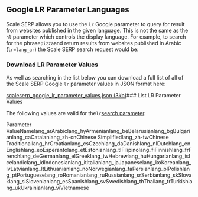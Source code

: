 Google LR Parameter Languages
-----------------------------

Scale SERP allows you to use the `lr` Google parameter to query for result from websites published in the given language. This is not the same as the `hl` parameter which controls the display language. For example, to search for the phrase`pizza`and return results from websites published in Arabic (`lr=lang_ar`) the Scale SERP search request would be:

### Download LR Parameter Values

As well as searching in the list below you can download a full list of all of the Scale SERP Google `lr` parameter values in JSON format here:



[scaleserp\_google\_lr\_parameter\_values.json (3kb)](https://assets.api-cdn.com/scaleserp/scaleserp_google_lr_parameter_values.json)### List LR Parameter Values

The following values are valid for the`lr`[search parameter](/docs/search-api/searches/google/search).

Parameter ValueNamelang\_arArabiclang\_hyArmenianlang\_beBelarusianlang\_bgBulgarianlang\_caCatalanlang\_zh-cnChinese Simplifiedlang\_zh-twChinese Traditionallang\_hrCroatianlang\_csCzechlang\_daDanishlang\_nlDutchlang\_enEnglishlang\_eoEsperantolang\_etEstonianlang\_tlFilipinolang\_fiFinnishlang\_frFrenchlang\_deGermanlang\_elGreeklang\_iwHebrewlang\_huHungarianlang\_isIcelandiclang\_idIndonesianlang\_itItalianlang\_jaJapaneselang\_koKoreanlang\_lvLatvianlang\_ltLithuanianlang\_noNorwegianlang\_faPersianlang\_plPolishlang\_ptPortugueselang\_roRomanianlang\_ruRussianlang\_srSerbianlang\_skSlovaklang\_slSlovenianlang\_esSpanishlang\_svSwedishlang\_thThailang\_trTurkishlang\_ukUkrainianlang\_viVietnamese